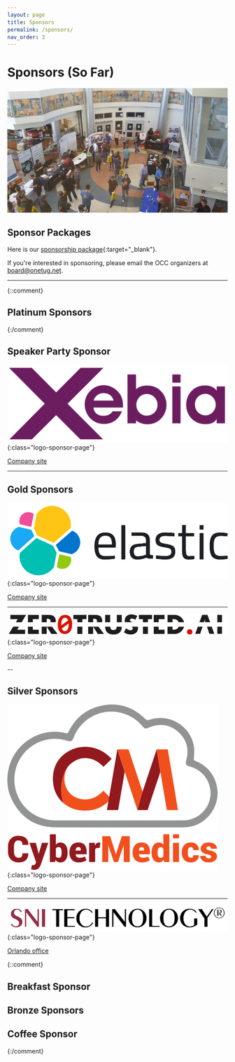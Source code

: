 ```yaml
---
layout: page
title: Sponsors
permalink: /sponsors/
nav_order: 3
---
```


# Sponsors (So Far)

<p />

![Orlando CC Sponsors](/assets/img/photos/occ-sponsors.jpg "Orlando CC Sponsors")

<p />

## Sponsor Packages

<p />

Here is our [sponsorship package](/assets/doc/OrlandoCodeCamp2024-SponsorInfo.pdf){:target="_blank"}.

If you're interested in sponsoring, please email the OCC organizers at [board@onetug.net](mailto:board@onetug.net).

---

{::comment}

## Platinum Sponsors

{:/comment}

## Speaker Party Sponsor

<p/>

![Xebia Logo](/assets/img/sponsors/Xebia_Logo_Purple_RGB-MD.png "Xebia"){:class="logo-sponsor-page"}

[Company site](https://xebia.com/am/)

---

## Gold Sponsors

<p/>

![Elastic Logo](/assets/img/sponsors/Elastic.png "Elastic"){:class="logo-sponsor-page"}

[Company site](https://www.elastic.co/)

---

![ZeroTrusted.ai Logo](/assets/img/sponsors/ZeroTrusted.ai%20black.png "ZeroTrusted.ai"){:class="logo-sponsor-page"}

[Company site](https://www.zerotrusted.ai/)

--

## Silver Sponsors

<p/>

![CyberMedics Logo](/assets/img/sponsors/CyberMedics.png "CyberMedics"){:class="logo-sponsor-page"}

[Company site](https://www.cybermedics.com/)

---

![SNI Technology Logo](/assets/img/sponsors/SNI-Technology.png "SNI Technology"){:class="logo-sponsor-page"}

[Orlando office](https://www.snicompanies.com/staffing-recruiting/orlando/)

{::comment}

## Breakfast Sponsor

## Bronze Sponsors

## Coffee Sponsor

{:/comment}
